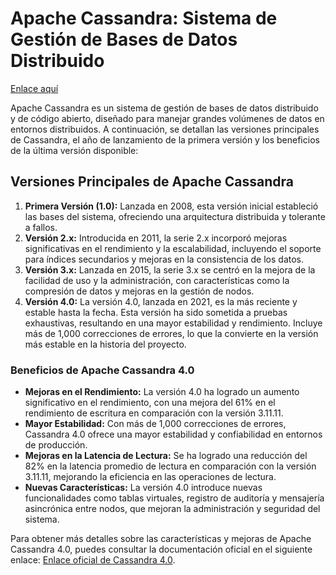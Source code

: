 <h1>Apache Cassandra: Sistema de Gestión de Bases de Datos Distribuido</h1>

<p><a href="https://www.hostinger.mx/tutoriales/sgbd">Enlace aquí</a></p>

<p>Apache Cassandra es un sistema de gestión de bases de datos distribuido y de código abierto, diseñado para manejar grandes volúmenes de datos en entornos distribuidos. A continuación, se detallan las versiones principales de Cassandra, el año de lanzamiento de la primera versión y los beneficios de la última versión disponible:</p>

<h2>Versiones Principales de Apache Cassandra</h2>

<ol>
  <li><strong>Primera Versión (1.0):</strong> Lanzada en 2008, esta versión inicial estableció las bases del sistema, ofreciendo una arquitectura distribuida y tolerante a fallos.</li>
  <li><strong>Versión 2.x:</strong> Introducida en 2011, la serie 2.x incorporó mejoras significativas en el rendimiento y la escalabilidad, incluyendo el soporte para índices secundarios y mejoras en la consistencia de los datos.</li>
  <li><strong>Versión 3.x:</strong> Lanzada en 2015, la serie 3.x se centró en la mejora de la facilidad de uso y la administración, con características como la compresión de datos y mejoras en la gestión de nodos.</li>
  <li><strong>Versión 4.0:</strong> La versión 4.0, lanzada en 2021, es la más reciente y estable hasta la fecha. Esta versión ha sido sometida a pruebas exhaustivas, resultando en una mayor estabilidad y rendimiento. Incluye más de 1,000 correcciones de errores, lo que la convierte en la versión más estable en la historia del proyecto.</li>
</ol>

<h3>Beneficios de Apache Cassandra 4.0</h3>

<ul>
  <li><strong>Mejoras en el Rendimiento:</strong> La versión 4.0 ha logrado un aumento significativo en el rendimiento, con una mejora del 61% en el rendimiento de escritura en comparación con la versión 3.11.11.</li>
  <li><strong>Mayor Estabilidad:</strong> Con más de 1,000 correcciones de errores, Cassandra 4.0 ofrece una mayor estabilidad y confiabilidad en entornos de producción.</li>
  <li><strong>Mejoras en la Latencia de Lectura:</strong> Se ha logrado una reducción del 82% en la latencia promedio de lectura en comparación con la versión 3.11.11, mejorando la eficiencia en las operaciones de lectura.</li>
  <li><strong>Nuevas Características:</strong> La versión 4.0 introduce nuevas funcionalidades como tablas virtuales, registro de auditoría y mensajería asincrónica entre nodos, que mejoran la administración y seguridad del sistema.</li>
</ul>

<p>Para obtener más detalles sobre las características y mejoras de Apache Cassandra 4.0, puedes consultar la documentación oficial en el siguiente enlace: <a href="https://cassandra.apache.org/_/blog/Apache-Cassandra-4.0-Overview.html">Enlace oficial de Cassandra 4.0</a>.</p>

